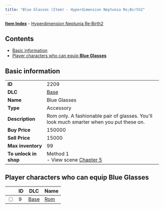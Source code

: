 ```yaml
---
title: "Blue Glasses (Item) - Hyperdimension Neptunia Re;Birth2"
---
```


[**Item Index**](/neptunia/rb2/item/index.html) - [Hyperdimension Neptunia Re;Birth2](/neptunia/rb2)

## Contents

- [Basic information](#basic-information)
- [Player characters who can equip **Blue Glasses**](#player-characters-who-can-equip-blue-glasses)

## Basic information

|   |   |
| -- | -- |
| **ID** | 2209 |
| **DLC** | [Base](/neptunia/rb2/dlc/0-base.html) |
| **Name** | Blue Glasses |
| **Type** | Accessory |
| **Description** | Rom only. A fashionable pair of glasses. You'll look much smarter when you put these on. |
| **Buy Price** | 150000 |
| **Sell Price** | 15000 |
| **Max inventory** | 99 |
| **To unlock in shop** | Method 1<br />- View scene [Chapter 5](/neptunia/rb2/scene/0-351-chapter-5.html) |

## Player characters who can equip **Blue Glasses**

|    | ID | DLC | Name |
| -- | -- | --- | ---- |
| <input type="checkbox" id="rb2-player-0-9" class="trackbox" /> | 9 | [Base](/neptunia/rb2/dlc/0-base.html) | [Rom](/neptunia/rb2/player/0-9-rom.html) |
